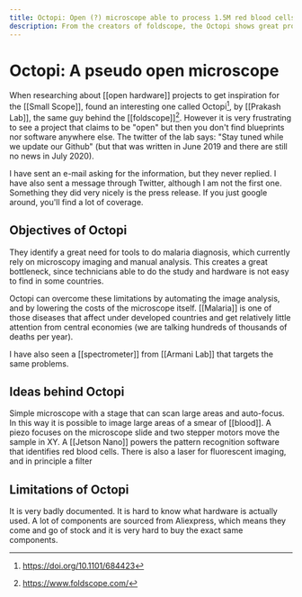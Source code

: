 ```yaml
---
title: Octopi: Open (?) microscope able to process 1.5M red blood cells/min
description: From the creators of foldscope, the Octopi shows great promise but they never released the schematics
---
```

# Octopi: A pseudo open microscope
When researching about [[open hardware]] projects to get inspiration for the [[Small Scope]], found an interesting one called Octopi[^1], by [[Prakash Lab]], the same guy behind the [[foldscope]][^2]. However it is very frustrating to see a project that claims to be "open" but then you don't find blueprints nor software anywhere else. The twitter of the lab says: "Stay tuned while we update our Github" (but that was written in June 2019 and there are still no news in July 2020).

I have sent an e-mail asking for the information, but they never replied. I have also sent a message through Twitter, although I am not the first one. Something they did very nicely is the press release. If you just google around, you'll find a lot of coverage. 

## Objectives of Octopi
They identify a great need for tools to do malaria diagnosis, which currently rely on microscopy imaging and manual analysis. This creates a great bottleneck, since technicians able to do the study and hardware is not easy to find in some countries. 

Octopi can overcome these limitations by automating the image analysis, and by lowering the costs of the microscope itself. [[Malaria]] is one of those diseases that affect under developed countries and get relatively little attention from central economies (we are talking hundreds of thousands of deaths per year). 

I have also seen a [[spectrometer]] from [[Armani Lab]] that targets the same problems. 

## Ideas behind Octopi
Simple microscope with a stage that can scan large areas and auto-focus. In this way it is possible to image large areas of a smear of [[blood]]. A piezo focuses on the microscope slide and two stepper motors move the sample in XY. A [[Jetson Nano]] powers the pattern recognition software that identifies red blood cells. There is also a laser for fluorescent imaging, and in principle a filter

## Limitations of Octopi
It is very badly documented. It is hard to know what hardware is actually used. A lot of components are sourced from Aliexpress, which means they come and go of stock and it is very hard to buy the exact same components. 


[^1]: https://doi.org/10.1101/684423 
[^2]: https://www.foldscope.com/